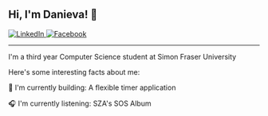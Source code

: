 ## Hi, I'm Danieva! :love_you_gesture:
[
    ![LinkedIn](https://img.shields.io/badge/LinkedIn-0077B5?style=for-the-badge&logo=linkedin&logoColor=white)
](https://www.linkedin.com/in/danievaparaiso01/)
[
    ![Facebook](https://img.shields.io/badge/Facebook-1877F2?style=for-the-badge&logo=facebook&logoColor=white)
](https://www.facebook.com/danieva.paraiso)
___

I'm a third year Computer Science student at Simon Fraser University

Here's some interesting facts about me: 

:hammer: I'm currently building: A flexible timer application

:headphones: I'm currently listening: SZA's SOS Album 


